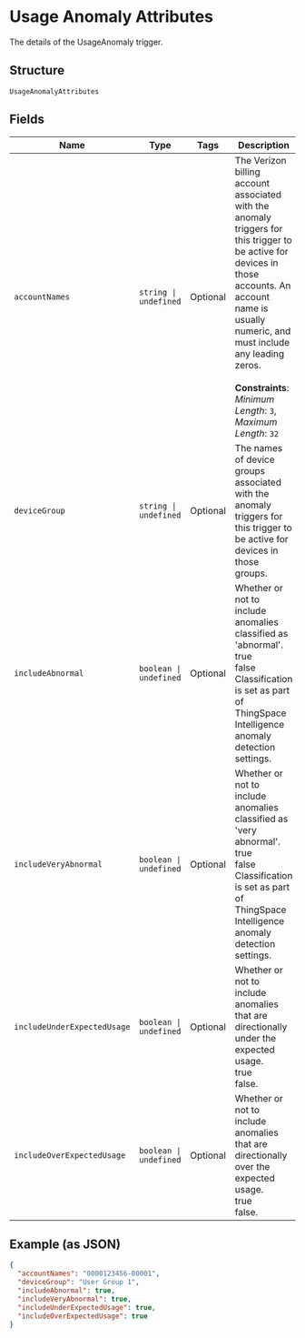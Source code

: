
# Usage Anomaly Attributes

The details of the UsageAnomaly trigger.

## Structure

`UsageAnomalyAttributes`

## Fields

| Name | Type | Tags | Description |
|  --- | --- | --- | --- |
| `accountNames` | `string \| undefined` | Optional | The Verizon billing account associated with the anomaly triggers for this trigger to be active for devices in those accounts. An account name is usually numeric, and must include any leading zeros.<br><br>**Constraints**: *Minimum Length*: `3`, *Maximum Length*: `32` |
| `deviceGroup` | `string \| undefined` | Optional | The names of device groups associated with the anomaly triggers for this trigger to be active for devices in those groups. |
| `includeAbnormal` | `boolean \| undefined` | Optional | Whether or not to include anomalies classified as 'abnormal'.<br />true<br />false<br />Classification is set as part of ThingSpace Intelligence anomaly detection settings. |
| `includeVeryAbnormal` | `boolean \| undefined` | Optional | Whether or not to include anomalies classified as 'very abnormal'.<br />true<br />false<br />Classification is set as part of ThingSpace Intelligence anomaly detection settings. |
| `includeUnderExpectedUsage` | `boolean \| undefined` | Optional | Whether or not to include anomalies that are directionally under the expected usage.<br />true<br />false. |
| `includeOverExpectedUsage` | `boolean \| undefined` | Optional | Whether or not to include anomalies that are directionally over the expected usage. <br />true<br />false. |

## Example (as JSON)

```json
{
  "accountNames": "0000123456-00001",
  "deviceGroup": "User Group 1",
  "includeAbnormal": true,
  "includeVeryAbnormal": true,
  "includeUnderExpectedUsage": true,
  "includeOverExpectedUsage": true
}
```

